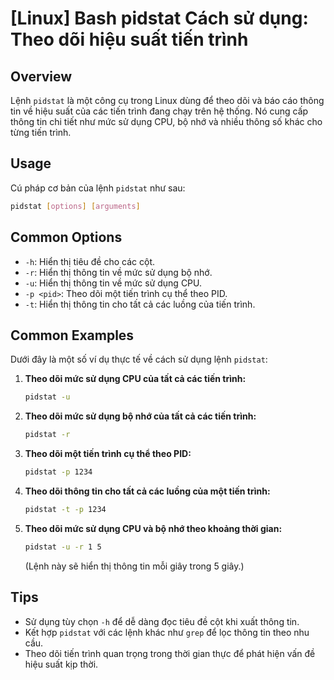 # [Linux] Bash pidstat Cách sử dụng: Theo dõi hiệu suất tiến trình

## Overview
Lệnh `pidstat` là một công cụ trong Linux dùng để theo dõi và báo cáo thông tin về hiệu suất của các tiến trình đang chạy trên hệ thống. Nó cung cấp thông tin chi tiết như mức sử dụng CPU, bộ nhớ và nhiều thông số khác cho từng tiến trình.

## Usage
Cú pháp cơ bản của lệnh `pidstat` như sau:

```bash
pidstat [options] [arguments]
```

## Common Options
- `-h`: Hiển thị tiêu đề cho các cột.
- `-r`: Hiển thị thông tin về mức sử dụng bộ nhớ.
- `-u`: Hiển thị thông tin về mức sử dụng CPU.
- `-p <pid>`: Theo dõi một tiến trình cụ thể theo PID.
- `-t`: Hiển thị thông tin cho tất cả các luồng của tiến trình.

## Common Examples
Dưới đây là một số ví dụ thực tế về cách sử dụng lệnh `pidstat`:

1. **Theo dõi mức sử dụng CPU của tất cả các tiến trình:**
   ```bash
   pidstat -u
   ```

2. **Theo dõi mức sử dụng bộ nhớ của tất cả các tiến trình:**
   ```bash
   pidstat -r
   ```

3. **Theo dõi một tiến trình cụ thể theo PID:**
   ```bash
   pidstat -p 1234
   ```

4. **Theo dõi thông tin cho tất cả các luồng của một tiến trình:**
   ```bash
   pidstat -t -p 1234
   ```

5. **Theo dõi mức sử dụng CPU và bộ nhớ theo khoảng thời gian:**
   ```bash
   pidstat -u -r 1 5
   ```
   (Lệnh này sẽ hiển thị thông tin mỗi giây trong 5 giây.)

## Tips
- Sử dụng tùy chọn `-h` để dễ dàng đọc tiêu đề cột khi xuất thông tin.
- Kết hợp `pidstat` với các lệnh khác như `grep` để lọc thông tin theo nhu cầu.
- Theo dõi tiến trình quan trọng trong thời gian thực để phát hiện vấn đề hiệu suất kịp thời.